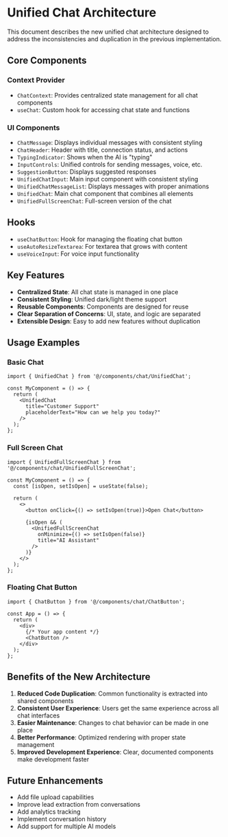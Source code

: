 
# Unified Chat Architecture

This document describes the new unified chat architecture designed to address the inconsistencies and duplication in the previous implementation.

## Core Components

### Context Provider
- `ChatContext`: Provides centralized state management for all chat components
- `useChat`: Custom hook for accessing chat state and functions

### UI Components
- `ChatMessage`: Displays individual messages with consistent styling
- `ChatHeader`: Header with title, connection status, and actions
- `TypingIndicator`: Shows when the AI is "typing"
- `InputControls`: Unified controls for sending messages, voice, etc.
- `SuggestionButton`: Displays suggested responses
- `UnifiedChatInput`: Main input component with consistent styling
- `UnifiedChatMessageList`: Displays messages with proper animations
- `UnifiedChat`: Main chat component that combines all elements
- `UnifiedFullScreenChat`: Full-screen version of the chat

## Hooks
- `useChatButton`: Hook for managing the floating chat button
- `useAutoResizeTextarea`: For textarea that grows with content
- `useVoiceInput`: For voice input functionality

## Key Features
- **Centralized State**: All chat state is managed in one place
- **Consistent Styling**: Unified dark/light theme support
- **Reusable Components**: Components are designed for reuse
- **Clear Separation of Concerns**: UI, state, and logic are separated
- **Extensible Design**: Easy to add new features without duplication

## Usage Examples

### Basic Chat
```tsx
import { UnifiedChat } from '@/components/chat/UnifiedChat';

const MyComponent = () => {
  return (
    <UnifiedChat 
      title="Customer Support"
      placeholderText="How can we help you today?"
    />
  );
};
```

### Full Screen Chat
```tsx
import { UnifiedFullScreenChat } from '@/components/chat/UnifiedFullScreenChat';

const MyComponent = () => {
  const [isOpen, setIsOpen] = useState(false);
  
  return (
    <>
      <button onClick={() => setIsOpen(true)}>Open Chat</button>
      
      {isOpen && (
        <UnifiedFullScreenChat 
          onMinimize={() => setIsOpen(false)}
          title="AI Assistant"
        />
      )}
    </>
  );
};
```

### Floating Chat Button
```tsx
import { ChatButton } from '@/components/chat/ChatButton';

const App = () => {
  return (
    <div>
      {/* Your app content */}
      <ChatButton />
    </div>
  );
};
```

## Benefits of the New Architecture

1. **Reduced Code Duplication**: Common functionality is extracted into shared components
2. **Consistent User Experience**: Users get the same experience across all chat interfaces
3. **Easier Maintenance**: Changes to chat behavior can be made in one place
4. **Better Performance**: Optimized rendering with proper state management
5. **Improved Development Experience**: Clear, documented components make development faster

## Future Enhancements

- Add file upload capabilities
- Improve lead extraction from conversations
- Add analytics tracking
- Implement conversation history
- Add support for multiple AI models

